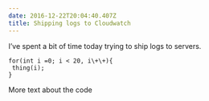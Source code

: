 ```yaml
---
date: 2016-12-22T20:04:40.407Z
title: Shipping logs to Cloudwatch
---
```


I’ve spent a bit of time today trying to ship logs to servers.

~~~~
for(int i =0; i < 20, i\+\+){
 thing(i);
}
~~~~
More text about the code


